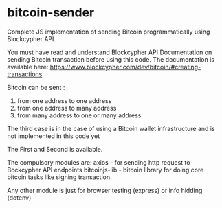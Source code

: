 # bitcoin-sender
Complete JS implementation of sending Bitcoin programmatically using Blockcypher API.

You must have read and understand Blockcypher API Documentation on sending Bitcoin transaction before using this code.
The documentation is available here: https://www.blockcypher.com/dev/bitcoin/#creating-transactions

Bitcoin can be sent : 
1) from one address to one address
2) from one address to many address
3) from many address to one or many address

The third case is in the case of using a Bitcoin wallet infrastructure and is not implemented in this code yet

The First and Second is available.

The compulsory modules are:
axios - for sending http request to Bockcypher API endpoints
bitcoinjs-lib - bitcoin library for doing core bitcoin tasks like signing transaction

Any other module is just for browser testing (express) or info hidding (dotenv)
